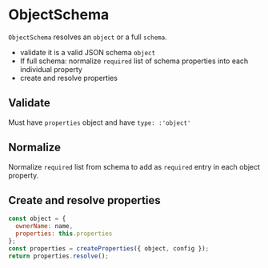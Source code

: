# ObjectSchema

`ObjectSchema` resolves an `object` or a full `schema`.

- validate it is a valid JSON schema `object`
- If full schema: normalize `required` list of schema properties into each individual property
- create and resolve properties

## Validate

Must have `properties` object and have `type: :'object'`

## Normalize

Normalize `required` list from schema to add as `required` entry in each object property.

## Create and resolve properties

```js
const object = {
  ownerName: name,
  properties: this.properties
};
const properties = createProperties({ object, config });
return properties.resolve();
```
